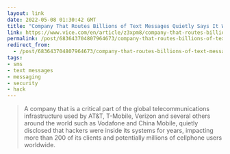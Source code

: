 ```yaml
---
layout: link
date: 2022-05-08 01:30:42 GMT
title: "Company That Routes Billions of Text Messages Quietly Says It Was Hacked"
link: https://www.vice.com/en/article/z3xpm8/company-that-routes-billions-of-text-messages-quietly-says-it-was-hacked?utm_campaign=wp_the_cybersecurity_202&utm_medium=email&utm_source=newsletter&wpisrc=nl_cybersecurity202
permalink: /post/683643704807964673/company-that-routes-billions-of-text-messages
redirect_from: 
  - /post/683643704807964673/company-that-routes-billions-of-text-messages
tags:
- sms
- text messages
- messaging
- security
- hack
---
```

<blockquote>A company that is a critical part of the global telecommunications infrastructure used by AT&T, T-Mobile, Verizon and several others around the world such as Vodafone and China Mobile, quietly disclosed that hackers were inside its systems for years, impacting more than 200 of its clients and potentially millions of cellphone users worldwide.</blockquote>